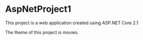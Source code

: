 # AspNetProject1
This project is a web application created using ASP.NET Core 2.1

The theme of this project is movies.

